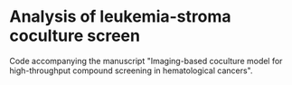 # Analysis of leukemia-stroma coculture screen
Code accompanying the manuscript "Imaging-based coculture model for high-throughput compound screening in hematological cancers".




